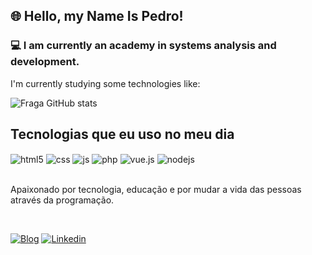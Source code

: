 

## 🌐 Hello, my Name Is Pedro!

### 💻 I am currently an academy in systems analysis and development.

I'm currently studying some technologies like:


 ![Fraga GitHub stats](https://github-readme-stats.vercel.app/api?username=cavejon&show_icons=true&theme=dracula&count_private=true)


## Tecnologias que eu uso no meu dia

<div style="display: inline_block">
  <img align="center" alt="html5" src="https://img.shields.io/badge/HTML5-E34F26?style=for-the-badge&logo=html5&logoColor=white" />
  <img align="center" alt="css" src="https://img.shields.io/badge/CSS3-1572B6?style=for-the-badge&logo=css3&logoColor=white" />
  <img align="center" alt="js" src="https://img.shields.io/badge/JavaScript-F7DF1E?style=for-the-badge&logo=javascript&logoColor=black" />
  <img align="center" alt="php" src="https://img.shields.io/badge/PHP-777BB4?style=for-the-badge&logo=php&logoColor=white" />
  <img align="center" alt="vue.js" src="https://img.shields.io/badge/Vue.js-35495E?style=for-the-badge&logo=vue.js&logoColor=4FC08D" />
  <img align="center" alt="nodejs" src="https://img.shields.io/badge/Node.js-43853D?style=for-the-badge&logo=node.js&logoColor=white" />
</div><br/>

Apaixonado por tecnologia, educação e por mudar a vida das pessoas através da programação.
</div>
<br>

[![Blog](https://img.shields.io/website?label=SujeitoProgramador.com&style=for-the-badge&url=https://sujeitoprogramador.com/)]([https://sujeitoprogramador.com](https://portifolioplcavejon.netlify.app/))
[![Linkedin](https://img.shields.io/badge/LinkedIn-0077B5?style=for-the-badge&logo=linkedin&logoColor=white)]([https://youtube.com/c/sujeitoprogramador](https://www.linkedin.com/in/pedrolcavejon/)https://www.linkedin.com/in/pedrolcavejon/)











